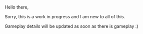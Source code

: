 Hello there,

Sorry, this is a work in progress and I am new to all of this.

Gameplay details will be updated as soon as there is gameplay :)